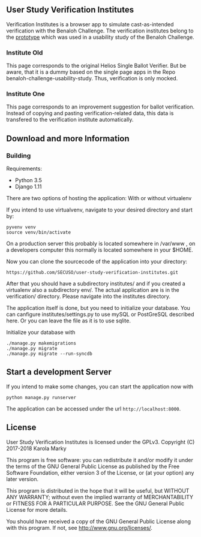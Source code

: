 ## User Study Verification Institutes
Verification Institutes is a browser app to simulate cast-as-intended verification with the Benaloh Challenge.
The verification institutes belong to the [prototype](https://github.com/Yonjuni/benaloh-challenge-usability-study) which was used in a usability study of the Benaloh Challenge.

### Institute Old
This page corresponds to the original Helios Single Ballot Verifier. But be aware, that it is a dummy based on the single page apps in the Repo benaloh-challenge-usability-study. Thus, verification is only mocked.

### Institute One
This page corresponds to an improvement suggestion for ballot verification. Instead of copying and pasting verification-related data, this data is transfered to the verification institute automatically.   


## Download and more Information

### Building 

Requirements:
* Python 3.5
* Django 1.11

There are two options of hosting the application: With or without virtualenv 

If you intend to use virtualvenv, navigate to your desired directory and start by: 

    pyvenv venv
    source venv/bin/activate

On a production server this probably is located somewhere in /var/www , on a developers computer this normally is located somewhere in your $HOME.

Now you can clone the sourcecode of the application into your directory:

    https://github.com/SECUSO/user-study-verification-institutes.git

After that you should have a subdirectory institutes/ and if you created a virtualenv also a subdirectory env/. The actual application are is in the verification/ directory. Please navigate into the institutes directory. 

The application itself is done, but you need to initialize your database. You can canfigure institutes/settings.py to use mySQL or PostGreSQL described here. Or you can leave the file as it is to use sqlite. 

Initialize your database with

    ./manage.py makemigrations
    ./manage.py migrate
    ./manage.py migrate --run-syncdb
    
    
Start a development Server
--------------------------
If you intend to make some changes, you can start the application now with

    python manage.py runserver
    
The application can be accessed under the url `http://localhost:8000`.


## License

User Study Verification Institutes is licensed under the GPLv3. Copyright (C) 2017-2018 Karola Marky

This program is free software: you can redistribute it and/or modify it under the terms of the GNU General Public License as published by the Free Software Foundation, either version 3 of the License, or (at your option) any later version.

This program is distributed in the hope that it will be useful, but WITHOUT ANY WARRANTY; without even the implied warranty of MERCHANTABILITY or FITNESS FOR A PARTICULAR PURPOSE. See the GNU General Public License for more details.

You should have received a copy of the GNU General Public License along with this program. If not, see http://www.gnu.org/licenses/.
